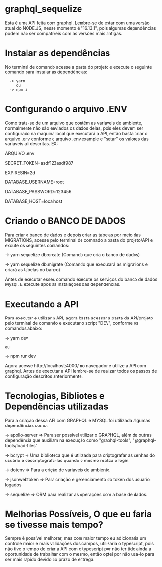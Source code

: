 # graphql_sequelize

Esta é uma API feita com graphql. 
Lembre-se de estar com uma versão atual do NODE.JS, nesse momento é "16.13.1", pois algumas dependências podem não ser compatíveis com as versões mais antigas.

# Instalar as dependências

No terminal de comando acesse a pasta do projeto e execute o seguinte comando para instalar as dependências:

      -> yarn 
         ou
      -> npm i

# Configurando o arquivo .ENV

Como trata-se de um arquivo que contêm as variaveis de ambiente, normalmente não são enviados os dados delas, pois eles devem ser configurado na maquina local que executará a API, então basta criar o arquivo .env conforme o arquivo .env.example e "setar" os valores das variaveis ali descritas.
EX:


ARQUIVO .env

  SECRET_TOKEN=asdf123asdf987
  
  EXPIRESIN=2d
  
  DATABASE_USERNAME=root
  
  DATABASE_PASSWORD=123456
  
  DATABASE_HOST=localhost



# Criando o BANCO DE DADOS


Para criar o banco de dados e depois criar as tabelas por meio das MIGRATIONS, acesse pelo terminal de comnado a pasta do projeto/API e excute os seguintes comandos:

-> yarn sequelize db:create (Comando que cria o banco de dados)

-> yarn sequelize db:migrate (Comando que executará as migrations e criará as tabelas no banco)

Antes de executar esses comando execute os serviços do banco de dados Mysql. E execute após as instalações das dependências.



# Executando a API

Para executar e utilizar a API, agora basta acessar a pasta da API/projeto pelo terminal de comando e executar o script "DEV", conforme os comandos abaixo:

-> yarn dev

    ou
    
    
-> npm run dev

Agora acesse http://localhost:4000/ no navegador e utilize a API com graphql.
Antes de executar a API lembre-se de realizar todos os passos de configuração descritos anteriormente.



# Tecnologias, Bibliotes e Dependências utilizadas


Para a criaçao dessa API com GRAPHQL e MYSQL foi utilizada algumas dependências como:

-> apollo-server => Para ser possível utilizar o GRAPHQL, além de outras dependência que auxiliam na execução como "graphql-tools", "@graphql-tools/load-files"

-> bcrypt => Uma biblioteca que é utilizada para criptografar as senhas do usuário e descriptografa-las quando o mesmo realiza o login

-> dotenv => Para a crição de variaveis de ambiente.

-> jsonwebtoken => Para criação e gerenciamento do token dos usuario logados

-> sequelize => ORM para realizar as operações com a base de dados. 


# Melhorias Possíveis, O que eu faria se tivesse mais tempo?

Sempre é possível melhorar, mas com maior tempo eu adicionaria um controle maior e mais validações dos campos, utilizaria o typescript, pois não tive o tempo de criar a API com o typescript por não ter tido ainda a oportunidade de trabalhar com o mesmo, então optei por não usa-lo para ser mais rapido devido ao prazo de entrega.
